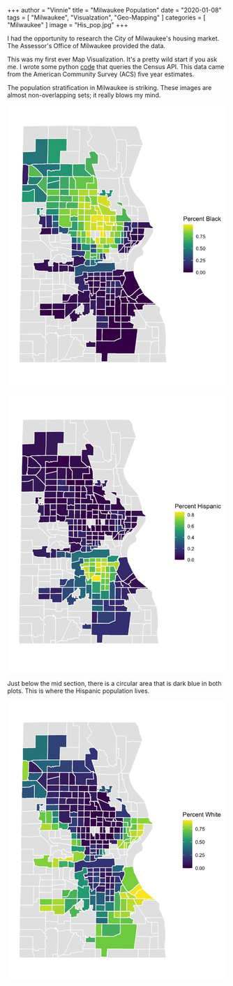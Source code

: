+++
author = "Vinnie"
title = "Milwaukee Population"
date = "2020-01-08"
tags = [
    "Milwaukee",
    "Visualzation",
    "Geo-Mapping"
]
categories = [
    "Milwaukee"
]
image = "His_pop.jpg"
+++

I had the opportunity to research the City of Milwaukee's housing market. The Assessor's Office of Milwaukee provided the data. 

This was my first ever Map Visualization. It's a pretty wild start if you ask me. I wrote some python [code](https://github.com/Vinnie-Palazeti/Census/tree/main/CensusData) that queries the Census API. This data came from the American Community Survey (ACS) five year estimates.

The population stratification in Milwaukee is striking. These images are almost non-overlapping sets; it really blows my mind.

![Milwaukee Black Population](Black_pop.jpg)

![Milwaukee White Population](White_pop.jpg)

Just below the mid section, there is a circular area that is dark blue in both plots. This is where the Hispanic population lives. 

![Milwaukee Hispanic Population](His_pop.jpg)


